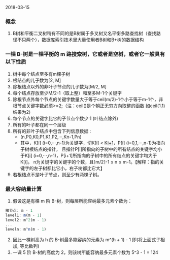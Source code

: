 2018-03-15

### 概念
1. B树和平衡二叉树稍有不同的是B树属于多叉树又名平衡多路查找树（查找路径不只两个），数据库索引技术里大量使用者B树和B+树的数据结构

### 一棵 B-树是一棵平衡的 m 路搜索树，它或者是空树，或者它一般具有以下性质
1. 树中每个结点至多有m棵子树
1. 根结点的儿子数为[2, M]
1. 除根结点以外的非叶子节点的儿子数为[M/2, M]
1. 每个结点存放至少M/2-1（取上整）和至多M-1个关键字
1. 除根节点外每个节点的关键字数量大于等于ceil(m/2)-1个小于等于m-1个，非根节点关键字数必须>=2;（注：ceil()是个朝正无穷方向取整的函数 如ceil(1.1)结果为2)
1. 每个节点的关键字比它的子节点个数少 1 (叶结点除外)
1. 所有的叶子都在同一个层级
1. 所有的非叶子结点中包含下列信息数据 :
    - (n,P0,K0,P1,K1,P2,···,Kn-1,Pn) 
    - 其中，K[i] (i=0,···,n-1)为关键字，切K[i] < K[i+1](i=0,···,n-1)，P[i] (i=0,1,···,n-1)为指向子树根结点的指针，
    且指针P[i]所指向的子树中的所有结点的关键字均小于K[i] (i=0,···,n-1)，P[i+1]所指向的子树中的所有结点的关键字均大于K[i]。
    n为关键字的关键字的个数，且⌈m/2⌉-1 ≤ n ≤ m-1。【解释：指的关键字的左子树都比它小，右子树都比它大】 
1. 若根结点不是叶子节点，则至少有两棵子树。    

### 最大容纳量计算
1. 假设这是有棵 m 阶 B-树，则每层所能容纳最多元素个数为：
```javascript
根节点: m - 1
level1: m(m - 1)
level2: m^2(m - 1)
...
leveln: m^n(m - 1)
```
2. 因此一棵树高为 h 的 B-树最多能容纳的元素为 m^(h + 1) - 1 即(将上面式子相加, 等比数列)
3. 一课 5 阶 B-树的高度为 2，则该树所能容纳最多元素个数为 5^3 - 1 = 124

### 